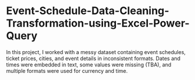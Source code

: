 # Event-Schedule-Data-Cleaning-Transformation-using-Excel-Power-Query
In this project, I worked with a messy dataset containing event schedules, ticket prices, cities, and event details in inconsistent formats. Dates and times were embedded in text, some values were missing (TBA), and multiple formats were used for currency and time.
